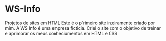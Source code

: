 # WS-Info
Projetos de sites em HTML
Este é o p´rimeiro site inteiramente criado por mim. A WS Info é uma empresa ficticia. Criei o site com o objetivo de treinar e aprimorar os meus conheciumentos em HTML e CSS
